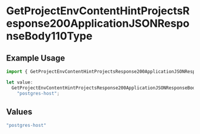 # GetProjectEnvContentHintProjectsResponse200ApplicationJSONResponseBody110Type

## Example Usage

```typescript
import { GetProjectEnvContentHintProjectsResponse200ApplicationJSONResponseBody110Type } from "@vercel/sdk/models/getprojectenvop.js";

let value:
  GetProjectEnvContentHintProjectsResponse200ApplicationJSONResponseBody110Type =
    "postgres-host";
```

## Values

```typescript
"postgres-host"
```